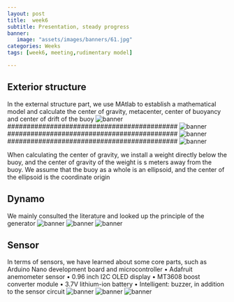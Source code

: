 ```yaml
---
layout: post
title:  week6
subtitle: Presentation, steady progress
banner:  
   image: "assets/images/banners/61.jpg"
categories: Weeks
tags: [week6, meeting,rudimentary model]

---
```

## Exterior structure

In the external structure part, we use MAtlab to establish a mathematical model and calculate the center of gravity, metacenter, center of buoyancy and center of drift of the buoy
![banner](/assets/images/banners/重心.png)
############################################
![banner](/assets/images/banners/浮心.png)
############################################
![banner](/assets/images/banners/稳心.png)
############################################
![banner](/assets/images/banners/漂心.png)

When calculating the center of gravity, we install a weight directly below the buoy, and the center of gravity of the weight is s meters away from the buoy. We assume that the buoy as a whole is an ellipsoid, and the center of the ellipsoid is the coordinate origin

## Dynamo
We mainly consulted the literature and looked up the principle of the generator
![banner](/assets/images/banners/62.png)
![banner](/assets/images/banners/63.png)
![banner](/assets/images/banners/64.png)


## Sensor
In terms of sensors, we have learned about some core parts, such as Arduino Nano development board and microcontroller
• Adafruit anemometer sensor
• 0.96 inch I2C OLED display
• MT3608 boost converter module
• 3.7V lithium-ion battery
• Intelligent: buzzer, in addition to the sensor circuit
![banner](/assets/images/banners/65.png)
![banner](/assets/images/banners/66.png)
![banner](/assets/images/banners/67.png)
